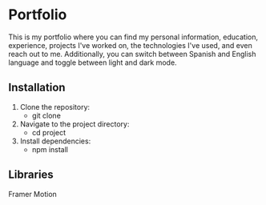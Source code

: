 # Portfolio

This is my portfolio where you can find my personal information, education, experience, projects I've worked on, the technologies I've used, and even reach out to me. Additionally, you can switch between Spanish and English language and toggle between light and dark mode.

## Installation
1. Clone the repository:
   - git clone
2. Navigate to the project directory:
   - cd project
3. Install dependencies:
   - npm install

## Libraries
Framer Motion

